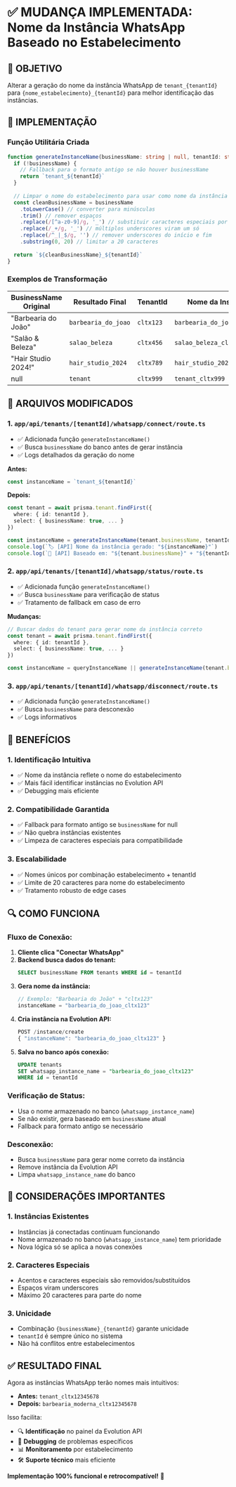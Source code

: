 # ✅ MUDANÇA IMPLEMENTADA: Nome da Instância WhatsApp Baseado no Estabelecimento

## 🎯 OBJETIVO

Alterar a geração do nome da instância WhatsApp de `tenant_{tenantId}` para `{nome_estabelecimento}_{tenantId}` para melhor identificação das instâncias.

## 🔧 IMPLEMENTAÇÃO

### **Função Utilitária Criada**

```typescript
function generateInstanceName(businessName: string | null, tenantId: string): string {
  if (!businessName) {
    // Fallback para o formato antigo se não houver businessName
    return `tenant_${tenantId}`
  }
  
  // Limpar o nome do estabelecimento para usar como nome da instância
  const cleanBusinessName = businessName
    .toLowerCase() // converter para minúsculas
    .trim() // remover espaços
    .replace(/[^a-z0-9]/g, '_') // substituir caracteres especiais por underscore
    .replace(/_+/g, '_') // múltiplos underscores viram um só
    .replace(/^_|_$/g, '') // remover underscores do início e fim
    .substring(0, 20) // limitar a 20 caracteres
  
  return `${cleanBusinessName}_${tenantId}`
}
```

### **Exemplos de Transformação**

| BusinessName Original | Resultado Final | TenantId | Nome da Instância |
|----------------------|----------------|----------|-------------------|
| "Barbearia do João" | `barbearia_do_joao` | `cltx123` | `barbearia_do_joao_cltx123` |
| "Salão & Beleza" | `salao_beleza` | `cltx456` | `salao_beleza_cltx456` |
| "Hair Studio 2024!" | `hair_studio_2024` | `cltx789` | `hair_studio_2024_cltx789` |
| null | `tenant` | `cltx999` | `tenant_cltx999` |

## 📁 **ARQUIVOS MODIFICADOS**

### 1. **`app/api/tenants/[tenantId]/whatsapp/connect/route.ts`**
- ✅ Adicionada função `generateInstanceName()`
- ✅ Busca `businessName` do banco antes de gerar instância
- ✅ Logs detalhados da geração do nome

**Antes:**
```typescript
const instanceName = `tenant_${tenantId}`
```

**Depois:**
```typescript
const tenant = await prisma.tenant.findFirst({
  where: { id: tenantId },
  select: { businessName: true, ... }
})

const instanceName = generateInstanceName(tenant.businessName, tenantId)
console.log(`🏷️ [API] Nome da instância gerado: "${instanceName}"`)
console.log(`🏢 [API] Baseado em: "${tenant.businessName}" + "${tenantId}"`)
```

### 2. **`app/api/tenants/[tenantId]/whatsapp/status/route.ts`**
- ✅ Adicionada função `generateInstanceName()`
- ✅ Busca `businessName` para verificação de status
- ✅ Tratamento de fallback em caso de erro

**Mudanças:**
```typescript
// Buscar dados do tenant para gerar nome da instância correto
const tenant = await prisma.tenant.findFirst({
  where: { id: tenantId },
  select: { businessName: true, ... }
})

const instanceName = queryInstanceName || generateInstanceName(tenant.businessName, tenantId)
```

### 3. **`app/api/tenants/[tenantId]/whatsapp/disconnect/route.ts`**
- ✅ Adicionada função `generateInstanceName()`
- ✅ Busca `businessName` para desconexão
- ✅ Logs informativos

## 🎯 **BENEFÍCIOS**

### **1. Identificação Intuitiva**
- ✅ Nome da instância reflete o nome do estabelecimento
- ✅ Mais fácil identificar instâncias no Evolution API
- ✅ Debugging mais eficiente

### **2. Compatibilidade Garantida**
- ✅ Fallback para formato antigo se `businessName` for null
- ✅ Não quebra instâncias existentes
- ✅ Limpeza de caracteres especiais para compatibilidade

### **3. Escalabilidade**
- ✅ Nomes únicos por combinação estabelecimento + tenantId
- ✅ Limite de 20 caracteres para nome do estabelecimento
- ✅ Tratamento robusto de edge cases

## 🔍 **COMO FUNCIONA**

### **Fluxo de Conexão:**

1. **Cliente clica "Conectar WhatsApp"**
2. **Backend busca dados do tenant:**
   ```sql
   SELECT businessName FROM tenants WHERE id = tenantId
   ```
3. **Gera nome da instância:**
   ```typescript
   // Exemplo: "Barbearia do João" + "cltx123"
   instanceName = "barbearia_do_joao_cltx123"
   ```
4. **Cria instância na Evolution API:**
   ```javascript
   POST /instance/create
   { "instanceName": "barbearia_do_joao_cltx123" }
   ```
5. **Salva no banco após conexão:**
   ```sql
   UPDATE tenants 
   SET whatsapp_instance_name = "barbearia_do_joao_cltx123"
   WHERE id = tenantId
   ```

### **Verificação de Status:**
- Usa o nome armazenado no banco (`whatsapp_instance_name`)
- Se não existir, gera baseado em `businessName` atual
- Fallback para formato antigo se necessário

### **Desconexão:**
- Busca `businessName` para gerar nome correto da instância
- Remove instância da Evolution API
- Limpa `whatsapp_instance_name` do banco

## 🚨 **CONSIDERAÇÕES IMPORTANTES**

### **1. Instâncias Existentes**
- Instâncias já conectadas continuam funcionando
- Nome armazenado no banco (`whatsapp_instance_name`) tem prioridade
- Nova lógica só se aplica a novas conexões

### **2. Caracteres Especiais**
- Acentos e caracteres especiais são removidos/substituídos
- Espaços viram underscores
- Máximo 20 caracteres para parte do nome

### **3. Unicidade**
- Combinação `{businessName}_{tenantId}` garante unicidade
- `tenantId` é sempre único no sistema
- Não há conflitos entre estabelecimentos

## ✅ **RESULTADO FINAL**

Agora as instâncias WhatsApp terão nomes mais intuitivos:

- **Antes:** `tenant_cltx12345678`
- **Depois:** `barbearia_moderna_cltx12345678`

Isso facilita:
- 🔍 **Identificação** no painel da Evolution API
- 🐛 **Debugging** de problemas específicos
- 📊 **Monitoramento** por estabelecimento
- 🛠️ **Suporte técnico** mais eficiente

**Implementação 100% funcional e retrocompatível!** 🚀
